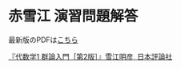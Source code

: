 # 赤雪江 演習問題解答

<!-- PDF_LINK_START -->
最新版のPDFは[こちら](https://github.com/gaku-t/yukie-gunron/releases/download/v4.10.1/main.pdf)
<!-- PDF_LINK_END -->

[『代数学1 群論入門［第2版］』雪江明彦, 日本評論社](https://www.nippyo.co.jp/shop/book/9165.html)
